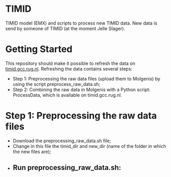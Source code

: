# TIMID
TIMID model (EMX) and scripts to process new TIMID data. New data is send by someone of TIMID (at the moment Jelle Slager).

# Getting Started
This repository should make it possible to refresh the data on [timid.gcc.rug.nl](https://molgenis16.gcc.rug.nl). 
Refreshing the data contains several steps:
- Step 1: Preprocessing the raw data files (upload them to Molgenis) by using the script preprocess_raw_data.sh;
- Step 2: Combining the raw data in Molgenis with a Python script: ProcessData, which is available on timid.gcc.rug.nl.

# Step 1: Preprocessing the raw data files
- Download the preprocessing_raw_data.sh file;
- Change in this file the timid_dir and new_dir (name of the folder in which the new files are);
- Run preprocessing_raw_data.sh:
  - 
